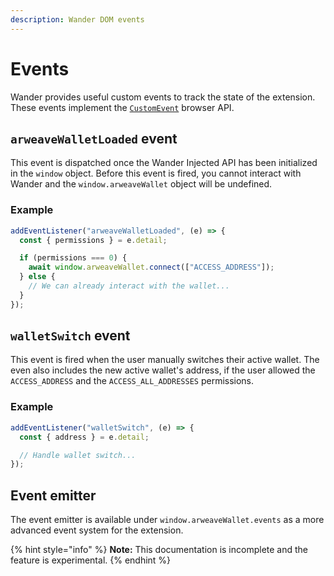 ```yaml
---
description: Wander DOM events
---
```


# Events

Wander provides useful custom events to track the state of the extension. These events implement the [`CustomEvent`](https://developer.mozilla.org/en-US/docs/Web/Events/Creating_and_triggering_events#adding_custom_data_%E2%80%93_customevent) browser API.

## `arweaveWalletLoaded` event

This event is dispatched once the Wander Injected API has been initialized in the `window` object. Before this event is fired, you cannot interact with Wander and the `window.arweaveWallet` object will be undefined.

### Example

```ts
addEventListener("arweaveWalletLoaded", (e) => {
  const { permissions } = e.detail;

  if (permissions === 0) {
    await window.arweaveWallet.connect(["ACCESS_ADDRESS"]);
  } else {
    // We can already interact with the wallet...
  }
});
```

## `walletSwitch` event

This event is fired when the user manually switches their active wallet. The even also includes the new active wallet's address, if the user allowed the `ACCESS_ADDRESS` and the `ACCESS_ALL_ADDRESSES` permissions.

### Example

```ts
addEventListener("walletSwitch", (e) => {
  const { address } = e.detail;

  // Handle wallet switch...
});
```

## Event emitter

The event emitter is available under `window.arweaveWallet.events` as a more advanced event system for the extension.

{% hint style="info" %}
**Note:** This documentation is incomplete and the feature is experimental.
{% endhint %}
